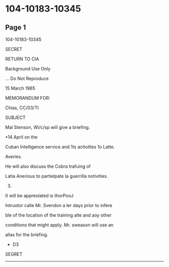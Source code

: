 # 104-10183-10345

## Page 1

104-10183-10345

SECRET

RETURN TO CIA

Background Use Only

... Do Not Reproduce

15 March 1965

MEMORANDUM FOR:

Chias, CC/03/TI

SUBJECT

Mal Stenson, Wi/c/sp will give a briefing.

•14 April on the

Cuban Intelligence service and 1ts actioitles 1o Latte.

Averies.

He will also discuss the Cobra trafuing of

Latia Anerious to partielpate la guerrilla notivities.

3.

It will be appreolated is thorPooJ

Intruotor calle Mr. Svendon a ler days prior to infere

ble of the location of the training alte and aoy other

conditions that might apply. Mr. sweason will use an

allas for the briefing.

- D3

SEGRET

---

